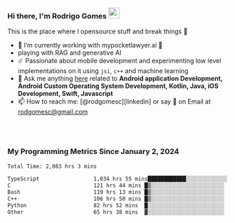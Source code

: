 
### Hi there, I'm Rodrigo Gomes <img src="https://media.giphy.com/media/hvRJCLFzcasrR4ia7z/giphy.gif" width="25px">
This is the place where I opensource stuff and break things 🤣
- 🔭 I’m currently working with mypocketlawyer.ai 💜
- playing with RAG and generative AI
- ☄️ Passionate about mobile development and experimenting low level implementations on it using `jsi`, `c++` and machine learning
- 💬 Ask me anything [here](https://github.com/rodgomesc/rodgomesc/issues) related to <b>Android application Development, Android Custom Operating System Development, Kotlin, Java, iOS Development, Swift, Javascript</b>
- 📫 How to reach me: [@rodgomesc][linkedin] or say 👋 on Email at [rodgomesc@gmail.com](mailto:rodgomesc@gmail.com)


<br/>

<!-- 
<picture>
  <img src="/github-metrics.svg" alt="Metrics">
</picture>
-->

</br>

### My Programming Metrics Since January 2, 2024 


<!--START_SECTION:waka-->

```txt
Total Time: 2,083 hrs 3 mins

TypeScript                 1,034 hrs 55 mins████████████░░░░░░░░░░░░░   48.17 %
C                          121 hrs 44 mins █▒░░░░░░░░░░░░░░░░░░░░░░░   05.67 %
Bash                       119 hrs 13 mins █▒░░░░░░░░░░░░░░░░░░░░░░░   05.55 %
C++                        106 hrs 50 mins █▒░░░░░░░░░░░░░░░░░░░░░░░   04.97 %
Python                     82 hrs 52 mins  █░░░░░░░░░░░░░░░░░░░░░░░░   03.86 %
Other                      65 hrs 38 mins  ▓░░░░░░░░░░░░░░░░░░░░░░░░   03.06 %
```

<!--END_SECTION:waka-->

